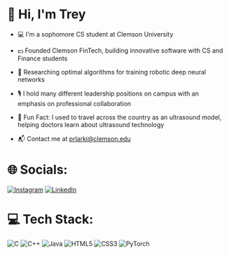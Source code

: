 # 👋 Hi, I'm Trey  
 - 💻 I'm a sophomore CS student at Clemson University 
 
 - 💵 Founded Clemson FinTech, building innovative software with CS and Finance students 
 
 - 🔬 Researching optimal algorithms for training robotic deep neural networks 
 
 - 🎙️ I hold many different leadership positions on campus with an emphasis on professional collaboration
 
 - 🩻 Fun Fact: I used to travel across the country as an ultrasound model, helping doctors learn about ultrasound technology
 
 - 📬 Contact me at prlarki@clemson.edu


# 🌐 Socials:
[![Instagram](https://img.shields.io/badge/Instagram-%23E4405F.svg?logo=Instagram&logoColor=white)](https://instagram.com/trey.larkins) [![LinkedIn](https://img.shields.io/badge/LinkedIn-%230077B5.svg?logo=linkedin&logoColor=white)](https://linkedin.com/in/treylarkins) 

# 💻 Tech Stack:
![C](https://img.shields.io/badge/c-%2300599C.svg?style=for-the-badge&logo=c&logoColor=white) ![C++](https://img.shields.io/badge/c++-%2300599C.svg?style=for-the-badge&logo=c%2B%2B&logoColor=white) ![Java](https://img.shields.io/badge/java-%23ED8B00.svg?style=for-the-badge&logo=openjdk&logoColor=white) ![HTML5](https://img.shields.io/badge/html5-%23E34F26.svg?style=for-the-badge&logo=html5&logoColor=white) ![CSS3](https://img.shields.io/badge/css3-%231572B6.svg?style=for-the-badge&logo=css3&logoColor=white)  ![PyTorch](https://img.shields.io/badge/PyTorch-%23EE4C2C.svg?style=for-the-badge&logo=PyTorch&logoColor=white)
